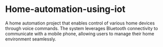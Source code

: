# Home-automation-using-iot
A home automation project that enables control of various home devices through voice commands. The system leverages Bluetooth connectivity to communicate with a mobile phone, allowing users to manage their home environment seamlessly.

